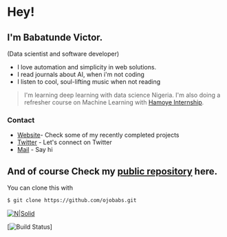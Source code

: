 # Hey!
## I'm Babatunde Victor.
(Data scientist and software developer)
  - I love automation and simplicity in web solutions.
  - I read journals about AI, when i'm not coding
  - I listen to cool, soul-lifting music when not reading


> I'm learning deep learning with data science Nigeria.
>I'm also doing a refresher course on Machine Learning with [Hamoye Internship](https://github.com/HamoyeHQ).

### Contact

* [Website](http://ojobabs.tech)- Check some of my recently completed projects
* [Twitter](https://twitter.com/babs_tinapa) - Let's connect on Twitter
* [Mail](mailto:info@ojobabs.tech) - Say hi

## And of course Check my [public repository](https://github.com/ojobabs) here.
You can clone this with
```sh
$ git clone https://github.com/ojobabs.git
```
 
 [![N|Solid](https://cldup.com/dTxpPi9lDf.thumb.png)](http://ojobabs.tech)

[![Build Status](https://travis-ci.org/joemccann/dillinger.svg?branch=master)]
